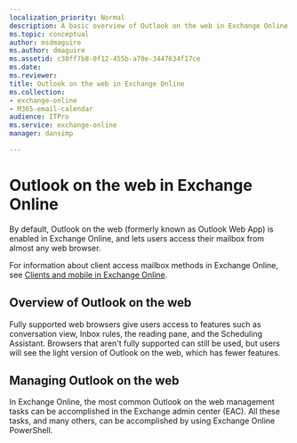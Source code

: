 ```yaml
---
localization_priority: Normal
description: A basic overview of Outlook on the web in Exchange Online.
ms.topic: conceptual
author: msdmaguire
ms.author: dmaguire
ms.assetid: c30ff7b8-0f12-455b-a70e-3447634f17ce
ms.date: 
ms.reviewer: 
title: Outlook on the web in Exchange Online
ms.collection: 
- exchange-online
- M365-email-calendar
audience: ITPro
ms.service: exchange-online
manager: dansimp

---
```


# Outlook on the web in Exchange Online

By default, Outlook on the web (formerly known as Outlook Web App) is enabled in Exchange Online, and lets users access their mailbox from almost any web browser.

 For information about client access mailbox methods in Exchange Online, see [Clients and mobile in Exchange Online](../../clients-and-mobile-in-exchange-online/clients-and-mobile-in-exchange-online.md).

## Overview of Outlook on the web

Fully supported web browsers give users access to features such as conversation view, Inbox rules, the reading pane, and the Scheduling Assistant. Browsers that aren't fully supported can still be used, but users will see the light version of Outlook on the web, which has fewer features.

## Managing Outlook on the web

In Exchange Online, the most common Outlook on the web management tasks can be accomplished in the Exchange admin center (EAC). All these tasks, and many others, can be accomplished by using Exchange Online PowerShell.
